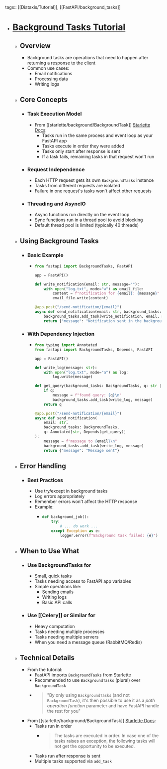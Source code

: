 tags:: [[Diataxis/Tutorial]], [[FastAPI/background_tasks]]

- # [Background Tasks Tutorial](https://fastapi.tiangolo.com/tutorial/background-tasks/)
	- ## Overview
		- Background tasks are operations that need to happen after returning a response to the client
		- Common use cases:
			- Email notifications
			- Processing data
			- Writing logs
	- ## Core Concepts
		- ### Task Execution Model
			- From [[starlette/background/BackgroundTask]] [Starlette Docs](https://www.starlette.io/background/):
				- Tasks run in the same process and event loop as your FastAPI app
				- Tasks execute in order they were added
				- Tasks only start after response is sent
				- If a task fails, remaining tasks in that request won't run
		- ### Request Independence
			- Each HTTP request gets its own `BackgroundTasks` instance
			- Tasks from different requests are isolated
			- Failure in one request's tasks won't affect other requests
		- ### Threading and AsyncIO
			- Async functions run directly on the event loop
			- Sync functions run in a thread pool to avoid blocking
			- Default thread pool is limited (typically 40 threads)
	- ## Using Background Tasks
		- ### Basic Example
			- ```python
			  from fastapi import BackgroundTasks, FastAPI
			  
			  app = FastAPI()
			  
			  def write_notification(email: str, message=""):
			      with open("log.txt", mode="w") as email_file:
			          content = f"notification for {email}: {message}"
			          email_file.write(content)
			  
			  @app.post("/send-notification/{email}")
			  async def send_notification(email: str, background_tasks: BackgroundTasks):
			      background_tasks.add_task(write_notification, email, message="some notification")
			      return {"message": "Notification sent in the background"}
			  ```
		- ### With Dependency Injection
			- ```python
			  from typing import Annotated
			  from fastapi import BackgroundTasks, Depends, FastAPI
			  
			  app = FastAPI()
			  
			  def write_log(message: str):
			      with open("log.txt", mode="a") as log:
			          log.write(message)
			  
			  def get_query(background_tasks: BackgroundTasks, q: str | None = None):
			      if q:
			          message = f"found query: {q}\n"
			          background_tasks.add_task(write_log, message)
			      return q
			  
			  @app.post("/send-notification/{email}")
			  async def send_notification(
			      email: str, 
			      background_tasks: BackgroundTasks, 
			      q: Annotated[str, Depends(get_query)]
			  ):
			      message = f"message to {email}\n"
			      background_tasks.add_task(write_log, message)
			      return {"message": "Message sent"}
			  ```
	- ## Error Handling
		- ### Best Practices
			- Use try/except in background tasks
			- Log errors appropriately
			- Remember errors won't affect the HTTP response
			- Example:
				- ```python
				  def background_job():
				      try:
				          # ... do work ...
				      except Exception as e:
				          logger.error(f"Background task failed: {e}")
				  ```
	- ## When to Use What
		- ### Use BackgroundTasks for
			- Small, quick tasks
			- Tasks needing access to FastAPI app variables
			- Simple operations like:
				- Sending emails
				- Writing logs
				- Basic API calls
		- ### Use [[Celery]] or Similar for
			- Heavy computation
			- Tasks needing multiple processes
			- Tasks needing multiple servers
			- When you need a message queue (RabbitMQ/Redis)
	- ## Technical Details
		- From the tutorial:
			- FastAPI imports `BackgroundTasks` from Starlette
			- Recommended to use `BackgroundTasks` (plural) over `BackgroundTask`
			- > "By only using `BackgroundTasks` (and not `BackgroundTask`), it's then possible to use it as a *path operation function* parameter and have FastAPI handle the rest for you"
		- From [[starlette/background/BackgroundTask]] [Starlette Docs](https://www.starlette.io/background/):
			- Tasks run in order
				- > The tasks are executed in order. In case one of the tasks raises an exception, the following tasks will not get the opportunity to be executed.
			- Tasks run after response is sent
			- Multiple tasks supported via `add_task`